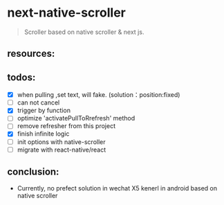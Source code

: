 # next-native-scroller
> Scroller based on native scroller &amp; next js.


## resources:

## todos:
- [x] when pulling ,set text, will fake. (solution：position:fixed)
- [ ] can not cancel
- [x] trigger by function
- [ ] optimize 'activatePullToRrefresh' method
- [ ] remove refresher from this project
- [x] finish infinite logic
- [ ] init options with native-scroller
- [ ] migrate with react-native/react

## conclusion:
+ Currently, no prefect solution in wechat X5 kenerl in android based on native scroller

